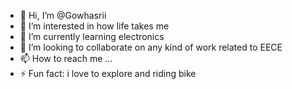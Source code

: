 - 👋 Hi, I’m @Gowhasrii
- 👀 I’m interested in how life takes me
- 🌱 I’m currently learning electronics
- 💞️ I’m looking to collaborate on any kind of work related to EECE
- 📫 How to reach me ...
- ⚡ Fun fact: i love to explore and riding bike

<!---
Gowhasrii/Gowhasrii is a ✨ special ✨ repository because its `README.md` (this file) appears on your GitHub profile.
You can click the Preview link to take a look at your changes.
--->
